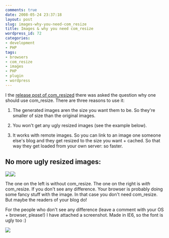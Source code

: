 ```yaml
---
comments: true
date: 2008-05-24 23:37:18
layout: post
slug: images-why-you-need-com_resize
title: Images & why you need com_resize
wordpress_id: 72
categories:
- development
- PHP
tags:
- browsers
- com_resize
- images
- PHP
- plugin
- wordpress
---
```


I the [release post of com_resized](2008/04/27/com_resize-on-wordpress-plugins/) there was asked the question why one should use com_resize. There are three reasons to use it:



	
  1. The generated images aren the size you want them to be. So they're smaller of size than the original images.

	
  2. You won't get any ugly resized images (see the example below).

	
  3. It works with remote images. So you can link to an image one someone else's blog and they get resized to the size you want + cached. So that way they get loaded from your own server: so faster.




## No more ugly resized images:


![](http://www.vanutsteen.nl/wp-content/uploads/2008/05/space_station.jpg)![](http://www.vanutsteen.nl/wp-content/uploads/2008/05/space_station.jpg)

The one on the left is without com_resize. The one on the right is _with_ com_resize. If you don't see any difference. Your browser is probably doing some fancy stuff with the image. In that case you don't need com_resize. But maybe the readers of your blog do!

For the people who don't see any difference (leave a comment with your OS + browser, please!) I have attached a screenshot. Made in IE6, so the font is ugly too :)

[![](http://www.vanutsteen.nl/wp-content/uploads/2008/05/com_resize_example.jpg)](http://www.vanutsteen.nl/wp-content/uploads/2008/05/com_resize_example.jpg)
